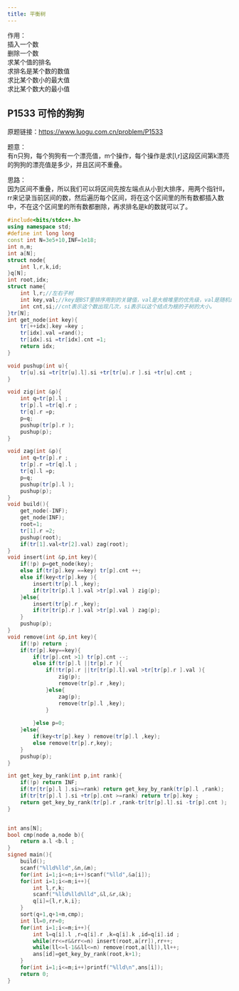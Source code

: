 ```yaml
---
title: 平衡树
---
```

作用：  
插入一个数  
删除一个数  
求某个值的排名  
求排名是某个数的数值  
求比某个数小的最大值  
求比某个数大的最小值 

## P1533 可怜的狗狗
原题链接：https://www.luogu.com.cn/problem/P1533  

题意：  
有n只狗，每个狗狗有一个漂亮值，m个操作，每个操作是求[l,r]这段区间第k漂亮的狗狗的漂亮值是多少，并且区间不重叠。  

思路：  
因为区间不重叠，所以我们可以将区间先按左端点从小到大排序，用两个指针ll，rr来记录当前区间的数，然后遍历每个区间，将在这个区间里的所有数都插入数中，不在这个区间里的所有数都删除，再求排名是k的数就可以了。  

```cpp
#include<bits/stdc++.h>
using namespace std;
#define int long long
const int N=3e5+10,INF=1e18;
int n,m;
int a[N];
struct node{
	int l,r,k,id;
}q[N];
int root,idx;
struct name{
    int l,r;//左右子树
    int key,val;//key是BST里排序用到的关键值，val是大根堆里的优先级，val是随机的。
    int cnt,si;//cnt表示这个数出现几次，si表示以这个结点为根的子树的大小。
}tr[N];
int get_node(int key){
	tr[++idx].key =key ;
	tr[idx].val =rand();
	tr[idx].si =tr[idx].cnt =1;
	return idx;
}

void pushup(int u){
	tr[u].si =tr[tr[u].l].si +tr[tr[u].r ].si +tr[u].cnt ;
}

void zig(int &p){
	int q=tr[p].l ;
	tr[p].l =tr[q].r ;
	tr[q].r =p;
	p=q;
	pushup(tr[p].r );
	pushup(p);
}

void zag(int &p){
	int q=tr[p].r ;
	tr[p].r =tr[q].l ;
	tr[q].l =p;
	p=q; 
	pushup(tr[p].l );
	pushup(p);
}
void build(){
	get_node(-INF);
	get_node(INF);
	root=1;
	tr[1].r =2;
	pushup(root);
	if(tr[1].val<tr[2].val) zag(root); 
}
void insert(int &p,int key){
	if(!p) p=get_node(key);
	else if(tr[p].key ==key) tr[p].cnt ++;
	else if(key<tr[p].key ){
		insert(tr[p].l ,key);
		if(tr[tr[p].l ].val >tr[p].val ) zig(p);
	}else{
		insert(tr[p].r ,key);
		if(tr[tr[p].r ].val >tr[p].val ) zag(p);
	}
	pushup(p);
}
void remove(int &p,int key){
	if(!p) return ;
	if(tr[p].key==key){
		if(tr[p].cnt >1) tr[p].cnt --;
		else if(tr[p].l ||tr[p].r ){	
			if(!tr[p].r ||tr[tr[p].l].val >tr[tr[p].r ].val ){
				zig(p);
				remove(tr[p].r ,key);
			}else{
				zag(p);
				remove(tr[p].l ,key);
			}
			
		}else p=0;
	}else{
		if(key<tr[p].key ) remove(tr[p].l ,key);
		else remove(tr[p].r,key);
	}
	pushup(p);
}

int get_key_by_rank(int p,int rank){
	if(!p) return INF;
	if(tr[tr[p].l ].si>=rank) return get_key_by_rank(tr[p].l ,rank);
	if(tr[tr[p].l ].si +tr[p].cnt >=rank) return tr[p].key ;
	return get_key_by_rank(tr[p].r ,rank-tr[tr[p].l].si -tr[p].cnt );
}


int ans[N];
bool cmp(node a,node b){
	return a.l <b.l ;
}
signed main(){
	build();
	scanf("%lld%lld",&n,&m);
	for(int i=1;i<=n;i++)scanf("%lld",&a[i]);
	for(int i=1;i<=m;i++){
		int l,r,k;
		scanf("%lld%lld%lld",&l,&r,&k);
		q[i]={l,r,k,i};
	}
	sort(q+1,q+1+m,cmp);
	int ll=0,rr=0;
	for(int i=1;i<=m;i++){
		int l=q[i].l ,r=q[i].r ,k=q[i].k ,id=q[i].id ;
		while(rr<=r&&rr<=n) insert(root,a[rr]),rr++;
		while(ll<=l-1&&ll<=n) remove(root,a[ll]),ll++;
		ans[id]=get_key_by_rank(root,k+1);
	}
	for(int i=1;i<=m;i++)printf("%lld\n",ans[i]);
	return 0;
}
```


<!-- ## splay

例题：https://www.acwing.com/problem/content/2439/  

题意：  
有一个长度为n的1~n的序列，有m次操作，每次操作选一个区间[l,r]，将l~r这段区间内的数进行翻转，求m次操作之后的序列。   -->




